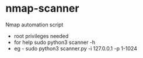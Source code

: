 # nmap-scanner
Nmap automation script
* root privileges needed 
* for help sudo python3 scanner -h
* eg - sudo python3 scanner.py -i 127.0.0.1 -p 1-1024

